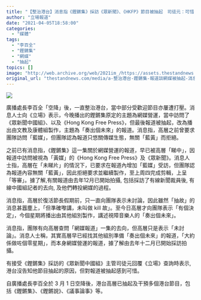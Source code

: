 ```yaml
---
title: "【整治港台】消息指《鏗鏘集》採訪《眾新聞》、《HKFP》節目被抽起　司徒元：可惜！"
author: "立場報道"
date: "2021-04-05T18:58:00"
categories:
  - "媒體"
tags:
  - "李百全"
  - "鏗鏘集"
  - "網媒"
  - "抽起"
topics: []
image: "http://web.archive.org/web/2021im_/https://assets.thestandnews.com/media/photos/rthk-05_HcZtY.png"
original_url: "thestandnews.com/media/a-整治港台-鏗鏘集-報道談網媒被抽起-消息-訪問-眾新聞-hkfp-惹高層不滿"
---
```

![](http://web.archive.org/web/2021im_/https://assets.thestandnews.com/media/photos/rthk-05_HcZtY.png)

廣播處長李百全「空降」後，一直整治港台，當中部分受歡迎節目亦屢遭打壓。消息人士向《立場》表示，今晚播出的鏗鏘集原定的主題為網媒營運，當中訪問了《眾新聞中國組》、以及《Hong Kong Free Press》，但最後報道被抽起，改為播出由文教及康體組製作，主題為「奏出個未來」的報道。消息指，高層之前曾要求團隊訪問「藍媒」，但團隊認為報道只悠關傳媒生態，無關「藍黃」而拒絕。

之前已有消息指，《鏗鏘集》這一集關於網媒營運的報道，早已被高層「睇中」，因報道中訪問被視為「黃媒」的《Hong Kong Free Press》及《眾新聞》。消息人士指，高層在「未睇片」的情況下，已要求在報道內增加「藍媒」受訪，但團隊認為報道內容無關「藍黃」，因此拒絕要求並繼續製作，至上周四完成剪輯，上呈「等審」。據了解,有關報道由去年12月已開始拍攝, 包括採訪了有線新聞裁員後, 有線中國組記者的去向, 及他們轉投網媒的過程。 

消息指，高層於復活節長假期前，只一直向團隊表示未討論，因此雖然「抽故」的消息甚囂塵上，「但準確嚟講，未叫做 kill 故」。至今日高層才向團隊表示「有個決定」，今個星期將播出由其他組別製作，講述視障音樂人的「奏出個未來」。

消息指，團隊有向高層查問「網媒報道」一集的去向，但高層只是表示「未討論」。消息人士稱，其實高層早已經找其他組別準備「奏出個未來」的報道，「大約係做咗個零星期」，而本身網媒營運的報道，據了解由去年十二月已開始採訪拍攝。

有接受《鏗鏘集》採訪的《眾新聞中國組》主管司徒元回覆《立場》查詢時表示, 港台沒告知他節目抽起的原因，但對報道被抽起感到可惜。

自廣播處長李百全於 3 月 1 日空降後，港台高層已抽起及干預多個港台節目，包括《鏗鏘集》、《鏗鏘說》、《議事論事》等。
